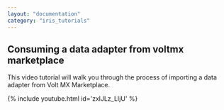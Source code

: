 ```yaml
---
layout: "documentation"
category: "iris_tutorials"
---
```

                             

Consuming a data adapter from voltmx marketplace
----------------------------------------------

This video tutorial will walk you through the process of importing a data adapter from Volt MX Marketplace.

{% include youtube.html id='zxlJLz_LIjU' %}
